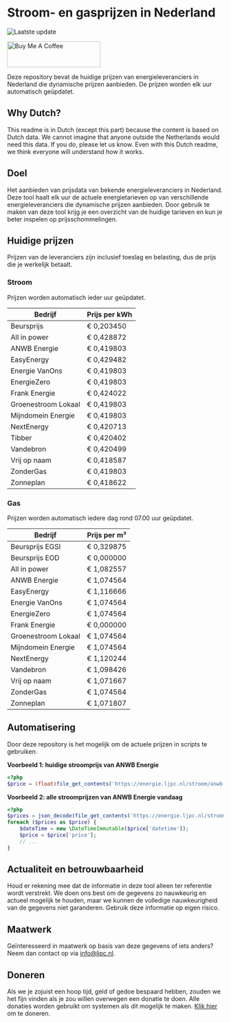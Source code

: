 # Stroom- en gasprijzen in Nederland

![Laatste update](https://img.shields.io/badge/laatste%20update-2023--08--21%2020%3A00%20CET-brightgreen)

<a href="https://www.buymeacoffee.com/Lars-" target="_blank"><img src="https://cdn.buymeacoffee.com/buttons/v2/default-orange.png" alt="Buy Me A Coffee" height="60" style="height: 60px !important;width: 217px !important;" ></a>

Deze repository bevat de huidige prijzen van energieleveranciers in Nederland die dynamische prijzen aanbieden. De prijzen worden elk uur automatisch geüpdatet.

## Why Dutch?

This readme is in Dutch (except this part) because the content is based on Dutch data. We cannot imagine that anyone outside the Netherlands would need this data. If you do, please let us know. Even with this Dutch readme, we think
everyone will understand how it works.

## Doel

Het aanbieden van prijsdata van bekende energieleveranciers in Nederland. Deze tool haalt elk uur de actuele energietarieven op van verschillende energieleveranciers die dynamische prijzen aanbieden. Door gebruik te maken van deze tool
krijg je een overzicht van de huidige tarieven en kun je beter inspelen op prijsschommelingen.

## Huidige prijzen

Prijzen van de leveranciers zijn inclusief toeslag en belasting, dus de prijs die je werkelijk betaalt.

### Stroom

Prijzen worden automatisch ieder uur geüpdatet.

 Bedrijf | Prijs per kWh 
---------|---------------
Beursprijs | € 0,203450
All in power | € 0,428872
ANWB Energie | € 0,419803
EasyEnergy | € 0,429482
Energie VanOns | € 0,419803
EnergieZero | € 0,419803
Frank Energie | € 0,424022
Groenestroom Lokaal | € 0,419803
Mijndomein Energie | € 0,419803
NextEnergy | € 0,420713
Tibber | € 0,420402
Vandebron | € 0,420499
Vrij op naam | € 0,418587
ZonderGas | € 0,419803
Zonneplan | € 0,418622


### Gas

Prijzen worden automatisch iedere dag rond 07.00 uur geüpdatet.

 Bedrijf | Prijs per m³ 
---------|--------------
Beursprijs EGSI | € 0,329875
Beursprijs EOD | € 0,000000
All in power | € 1,082557
ANWB Energie | € 1,074564
EasyEnergy | € 1,116666
Energie VanOns | € 1,074564
EnergieZero | € 1,074564
Frank Energie | € 0,000000
Groenestroom Lokaal | € 1,074564
Mijndomein Energie | € 1,074564
NextEnergy | € 1,120244
Vandebron | € 1,098426
Vrij op naam | € 1,071667
ZonderGas | € 1,074564
Zonneplan | € 1,071807


## Automatisering

Door deze repository is het mogelijk om de actuele prijzen in scripts te gebruiken.

**Voorbeeld 1: huidige stroomprijs van ANWB Energie**

```php
<?php
$price = (float)file_get_contents('https://energie.ljpc.nl/stroom/anwb-energie-nu.txt');

```

**Voorbeeld 2: alle stroomprijzen van ANWB Energie vandaag**

```php
<?php
$prices = json_decode(file_get_contents('https://energie.ljpc.nl/stroom/all-in-power-vandaag.json'),true);
foreach ($prices as $price) {
    $dateTime = new \DateTimeImmutable($price['datetime']);
    $price = $price['price'];
    // ...
}
```

## Actualiteit en betrouwbaarheid

Houd er rekening mee dat de informatie in deze tool alleen ter referentie wordt verstrekt. We doen ons best om de gegevens zo nauwkeurig en actueel mogelijk te houden, maar we kunnen de volledige nauwkeurigheid van de gegevens niet
garanderen. Gebruik deze informatie op eigen risico.

## Maatwerk

Geïnteresseerd in maatwerk op basis van deze gegevens of iets anders? Neem dan contact op
via [info@ljpc.nl](mailto:info@ljpc.nl?subject=Energie%20prijzen).

## Doneren

Als we je zojuist een hoop tijd, geld of gedoe bespaard hebben, zouden we het fijn vinden als je zou willen overwegen een
donatie te doen. Alle donaties worden gebruikt om systemen als dit mogelijk te
maken. [Klik hier](https://www.buymeacoffee.com/Lars-) om te doneren.
